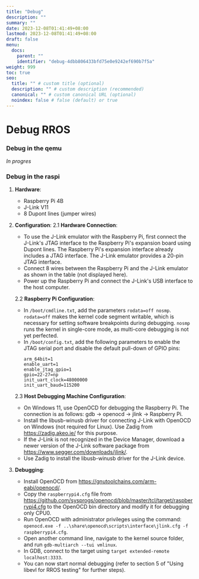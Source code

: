 ```yaml
---
title: "Debug"
description: ""
summary: ""
date: 2023-12-08T01:41:49+08:00
lastmod: 2023-12-08T01:41:49+08:00
draft: false
menu:
  docs:
    parent: ""
    identifier: "debug-4dbb806433bfd75e0e9242ef690b7f5a"
weight: 999
toc: true
seo:
  title: "" # custom title (optional)
  description: "" # custom description (recommended)
  canonical: "" # custom canonical URL (optional)
  noindex: false # false (default) or true
---
```


# Debug RROS

### Debug in the qemu

*In progres*

### Debug in the raspi

1. **Hardware**:
   - Raspberry Pi 4B
   - J-Link V11
   - 8 Dupont lines (jumper wires)

2. **Configuration**:
   2.1 **Hardware Connection**:
      - To use the J-Link emulator with the Raspberry Pi, first connect the J-Link's JTAG interface to the Raspberry Pi's expansion board using Dupont lines. The Raspberry Pi's expansion interface already includes a JTAG interface. The J-Link emulator provides a 20-pin JTAG interface.
      - Connect 8 wires between the Raspberry Pi and the J-Link emulator as shown in the table (not displayed here).
      - Power up the Raspberry Pi and connect the J-Link's USB interface to the host computer.

   2.2 **Raspberry Pi Configuration**:
      - In `/boot/cmdline.txt`, add the parameters `rodata=off nosmp`. `rodata=off` makes the kernel code segment writable, which is necessary for setting software breakpoints during debugging. `nosmp` runs the kernel in single-core mode, as multi-core debugging is not yet perfected.
      - In `/boot/config.txt`, add the following parameters to enable the JTAG serial port and disable the default pull-down of GPIO pins:
        ```
        arm_64bit=1
        enable_uart=1
        enable_jtag_gpio=1
        gpio=22-27=np
        init_uart_clock=48000000
        init_uart_baud=115200
        ```

   2.3 **Host Debugging Machine Configuration**:
      - On Windows 11, use OpenOCD for debugging the Raspberry Pi. The connection is as follows: gdb → openocd → jlink → Raspberry Pi.
      - Install the libusb-winusb driver for connecting J-Link with OpenOCD on Windows (not required for Linux). Use Zadig from https://zadig.akeo.ie/ for this purpose.
      - If the J-Link is not recognized in the Device Manager, download a newer version of the J-Link software package from https://www.segger.com/downloads/jlink/.
      - Use Zadig to install the libusb-winusb driver for the J-Link device.

3. **Debugging**:
   - Install OpenOCD from https://gnutoolchains.com/arm-eabi/openocd/. 
   - Copy the `raspberrypi4.cfg` file from https://github.com/sysprogs/openocd/blob/master/tcl/target/raspberrypi4.cfg to the OpenOCD bin directory and modify it for debugging only CPU0.
   - Run OpenOCD with administrator privileges using the command: `openocd.exe -f ..\share\openocd\scripts\interface\jlink.cfg -f raspberrypi4.cfg`.
   - Open another command line, navigate to the kernel source folder, and run `gdb-multiarch --tui vmlinux`.
   - In GDB, connect to the target using `target extended-remote localhost:3333`.
   - You can now start normal debugging (refer to section 5 of "Using libevl for RROS testing" for further steps).
